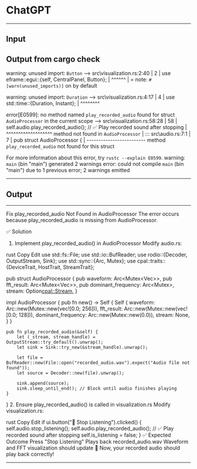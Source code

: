# ChatGPT

____

## Input

## Output from cargo check

warning: unused import: `Button`
 --> src\visualization.rs:2:40
  |
2 | use eframe::egui::{self, CentralPanel, Button};
  |                                        ^^^^^^
  |
  = note: `#[warn(unused_imports)]` on by default

warning: unused import: `Duration`
 --> src\visualization.rs:4:17
  |
4 | use std::time::{Duration, Instant};
  |                 ^^^^^^^^

error[E0599]: no method named `play_recorded_audio` found for struct `AudioProcessor` in the current scope
  --> src\visualization.rs:58:28
   |
58 |                 self.audio.play_recorded_audio(); // ✅ Play recorded sound after stopping
   |                            ^^^^^^^^^^^^^^^^^^^ method not found in `AudioProcessor`
   |
  ::: src\audio.rs:7:1
   |
7  | pub struct AudioProcessor {
   | ------------------------- method `play_recorded_audio` not found for this struct

For more information about this error, try `rustc --explain E0599`.
warning: `main` (bin "main") generated 2 warnings
error: could not compile `main` (bin "main") due to 1 previous error; 2 warnings emitted

____

## Output

____

Fix play_recorded_audio Not Found in AudioProcessor
The error occurs because play_recorded_audio is missing from AudioProcessor.

✅ Solution
1. Implement play_recorded_audio() in AudioProcessor
Modify audio.rs:

rust
Copy
Edit
use std::fs::File;
use std::io::BufReader;
use rodio::{Decoder, OutputStream, Sink};
use std::sync::{Arc, Mutex};
use cpal::traits::{DeviceTrait, HostTrait, StreamTrait};

pub struct AudioProcessor {
    pub waveform: Arc<Mutex<Vec<f64>>>,
    pub fft_result: Arc<Mutex<Vec<f64>>>,
    pub dominant_frequency: Arc<Mutex<f64>>,
    stream: Option<cpal::Stream>,
}

impl AudioProcessor {
    pub fn new() -> Self {
        Self {
            waveform: Arc::new(Mutex::new(vec![0.0; 256])),
            fft_result: Arc::new(Mutex::new(vec![0.0; 128])),
            dominant_frequency: Arc::new(Mutex::new(0.0)),
            stream: None,
        }
    }

    pub fn play_recorded_audio(&self) {
        let (_stream, stream_handle) = OutputStream::try_default().unwrap();
        let sink = Sink::try_new(&stream_handle).unwrap();

        let file = BufReader::new(File::open("recorded_audio.wav").expect("Audio file not found"));
        let source = Decoder::new(file).unwrap();

        sink.append(source);
        sink.sleep_until_end(); // Block until audio finishes playing
    }
}
2. Ensure play_recorded_audio() is called in visualization.rs
Modify visualization.rs:

rust
Copy
Edit
if ui.button("🛑 Stop Listening").clicked() {
    self.audio.stop_listening();
    self.audio.play_recorded_audio(); // ✅ Play recorded sound after stopping
    self.is_listening = false;
}
✅ Expected Outcome
Press "Stop Listening"
Plays back recorded_audio.wav
Waveform and FFT visualization should update
🚀 Now, your recorded audio should play back correctly!

____
